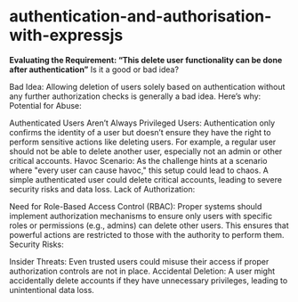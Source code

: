 # authentication-and-authorisation-with-expressjs
**Evaluating the Requirement: “This delete user functionality can be done after authentication”**
Is it a good or bad idea?

Bad Idea: Allowing deletion of users solely based on authentication without any further authorization checks is generally a bad idea. Here’s why:
Potential for Abuse:

Authenticated Users Aren’t Always Privileged Users: Authentication only confirms the identity of a user but doesn’t ensure they have the right to perform sensitive actions like deleting users. For example, a regular user should not be able to delete another user, especially not an admin or other critical accounts.
Havoc Scenario: As the challenge hints at a scenario where "every user can cause havoc," this setup could lead to chaos. A simple authenticated user could delete critical accounts, leading to severe security risks and data loss.
Lack of Authorization:

Need for Role-Based Access Control (RBAC): Proper systems should implement authorization mechanisms to ensure only users with specific roles or permissions (e.g., admins) can delete other users. This ensures that powerful actions are restricted to those with the authority to perform them.
Security Risks:

Insider Threats: Even trusted users could misuse their access if proper authorization controls are not in place.
Accidental Deletion: A user might accidentally delete accounts if they have unnecessary privileges, leading to unintentional data loss.
